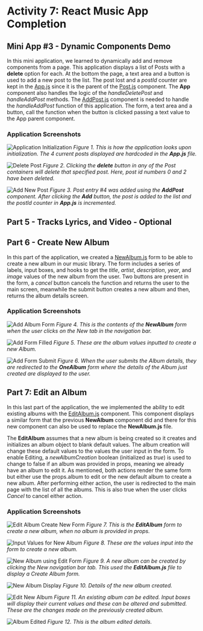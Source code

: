# Activity 7: React Music App Completion

## Mini App #3 - Dynamic Components Demo

In this mini application, we learned to dynamically add and remove components from a page. This application displays a list of Posts with a **delete** option for each. At the bottom the page, a text area and a button is used to add a new post to the list. The post lost and a *postId* counter are kept in the 
[App.js](../blog/src/App.js)
since it is the parent of the 
[Post.js](../blog/src/Post.js) 
component. The **App** component also handles the logic of the *handleDeletePost* and *handleAddPost* methods. The
[AddPost.js](../blog/src/AddPost.js)
component is needed to handle the *handleAddPost* function of this application. The form, a text area and a button, call the function when the button is clicked passing a text value to the App parent component. 

### Application Screenshots

![Application Initialization](./images/init.png)
*Figure 1. This is how the application looks upon initialization. The 4 current posts displayed are hardcoded in the **App.js** file.*

![Delete Post](./images/deleted-entries.png)
*Figure 2. Clicking the **delete** button in any of the Post containers will delete that specified post. Here, post id numbers 0 and 2 have been deleted.*

![Add New Post](./images/add-post.png)
*Figure 3. Post entry #4 was added using the **AddPost** component. After clicking the **Add** button, the post is added to the list and the postId counter in **App.js** is incremented.*

## Part 5 - Tracks Lyrics, and Video - Optional

## Part 6 - Create New Album

In this part of the application, we created a
[NewAlbum.js](../music/src/NewAlbum.js)
form to be able to create a new album in our music library. The form includes a series of labels, input boxes, and hooks to get the *title*, *artist*, *description*, *year*, and *image* values of the new album from the user. Two buttons are present in the form, a *cancel* button cancels the function and returns the user to the main screen, meanwhile the submit button creates a new album and then, returns the album details screen.

### Application Screenshots

![Add Album Form](./images/music-add-init.png)
*Figure 4. This is the contents of the **NewAlbum** form when the user clicks on the *New* tab in the navigation bar.*

![Add Form Filled](./images/music-add-form.png)
*Figure 5. These are the album values inputted to create a new Album.*

![Add Form Submit](./images/music-album-added-details.png)
*Figure 6. When the user submits the Album details, they are redirected to the **OneAlbum** form where the details of the Album just created are displayed to the user.*

## Part 7: Edit an Album

In this last part of the application, the we implemented the ability to edit existing albums with the 
[EditAlbum.js](../music/src/EditAlbum.js)
component. This component displays a similar form that the previous **NewAlbum** component did and there for this new component can also be used to replace the **NewAlbum.js** file. 

The **EditAlbum** assumes that a new album is being created so it creates and initializes an album object to blank default values. The album creation will change these default values to the values the user input in the form. To enable Editing, a *newAlbumCreation* boolean (initialized as *true*) is used to change to false if an album was provided in props, meaning we already have an album to edit it. As mentioned, both actions render the same form but either use the props.album to edit or the new default album to create a new album. After performing either action, the user is redirected to the main page with the list of all the albums. This is also true when the user clicks *Cancel* to cancel either action.


### Application Screenshots

![Edit Album Create New Form](./images/music-edit-form.png)
*Figure 7. This is the **EditAlbum** form to create a new album, when no album is provided in props.*

![Input Values for New Album](./images/music-edit-new-input.png)
*Figure 8. These are the values input into the form to create a new album.*

![New Album using Edit Form](./images/music-edit-new.png)
*Figure 9. A new album can be created by clicking the *New* navigation bar tab. This used the **EditAlbum.js** file to display a *Create Album* form.*

![New Album Display](./images/music-display-new.png)
*Figure 10. Details of the new album created.*

![Edit New Album](./images/music-edit.png)
*Figure 11. An existing album can be edited. Input boxes will display their current values and these can be altered and submitted. These are the changes made on the previously created album.*

![Album Edited](./images/music-display-edited.png)
*Figure 12. This is the album edited details.*

